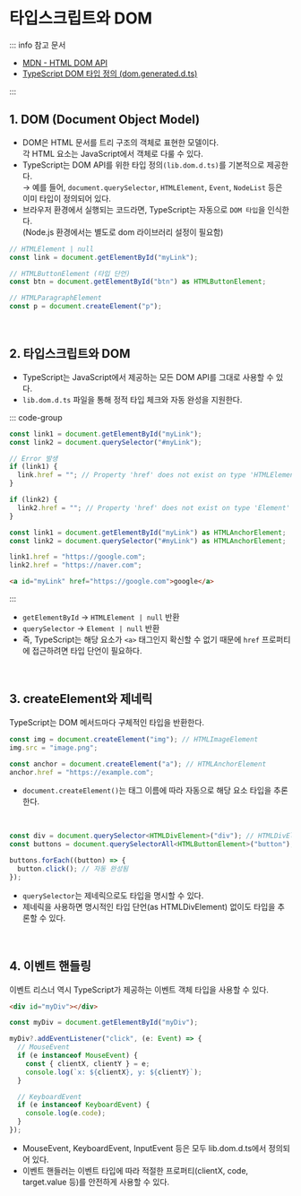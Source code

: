 # 타입스크립트와 DOM

::: info 참고 문서

- [MDN - HTML DOM API](https://developer.mozilla.org/ko/docs/Web/API/HTML_DOM_API)
- [TypeScript DOM 타입 정의 (dom.generated.d.ts)](https://github.com/microsoft/TypeScript/blob/main/src/lib/dom.generated.d.ts)

:::

## 1. DOM (Document Object Model)

- DOM은 HTML 문서를 트리 구조의 객체로 표현한 모델이다.  
  각 HTML 요소는 JavaScript에서 객체로 다룰 수 있다.
- TypeScript는 DOM API를 위한 타입 정의`(lib.dom.d.ts)`를 기본적으로 제공한다.  
  → 예를 들어, `document.querySelector`, `HTMLElement`, `Event`, `NodeList` 등은 이미 타입이 정의되어 있다.
- 브라우저 환경에서 실행되는 코드라면, TypeScript는 자동으로 `DOM 타입`을 인식한다.  
  (Node.js 환경에서는 별도로 dom 라이브러리 설정이 필요함)

```ts
// HTMLElement | null
const link = document.getElementById("myLink");

// HTMLButtonElement (타입 단언)
const btn = document.getElementById("btn") as HTMLButtonElement;

// HTMLParagraphElement
const p = document.createElement("p");
```

<br>

## 2. 타입스크립트와 DOM

- TypeScript는 JavaScript에서 제공하는 모든 DOM API를 그대로 사용할 수 있다.
- `lib.dom.d.ts` 파일을 통해 정적 타입 체크와 자동 완성을 지원한다.

::: code-group

```ts [Error]
const link1 = document.getElementById("myLink");
const link2 = document.querySelector("#myLink");

// Error 발생
if (link1) {
  link.href = ""; // Property 'href' does not exist on type 'HTMLElement'
}

if (link2) {
  link2.href = ""; // Property 'href' does not exist on type 'Element'
}
```

```ts
const link1 = document.getElementById("myLink") as HTMLAnchorElement;
const link2 = document.querySelector("#myLink") as HTMLAnchorElement;

link1.href = "https://google.com";
link2.href = "https://naver.com";
```

```html
<a id="myLink" href="https://google.com">google</a>
```

:::

- `getElementById` → `HTMLElement | null` 반환
- `querySelector` → `Element | null` 반환
- 즉, TypeScript는 해당 요소가 `<a>` 태그인지 확신할 수 없기 때문에 `href` 프로퍼티에 접근하려면 타입 단언이 필요하다.

<br>

## 3. createElement와 제네릭

TypeScript는 DOM 메서드마다 구체적인 타입을 반환한다.

```ts
const img = document.createElement("img"); // HTMLImageElement
img.src = "image.png";

const anchor = document.createElement("a"); // HTMLAnchorElement
anchor.href = "https://example.com";
```

- `document.createElement()`는 태그 이름에 따라 자동으로 해당 요소 타입을 추론한다.

<br>

```ts
const div = document.querySelector<HTMLDivElement>("div"); // HTMLDivElement | null
const buttons = document.querySelectorAll<HTMLButtonElement>("button");

buttons.forEach((button) => {
  button.click(); // 자동 완성됨
});
```

- `querySelector`는 제네릭으로도 타입을 명시할 수 있다.
- 제네릭을 사용하면 명시적인 타입 단언(as HTMLDivElement) 없이도 타입을 추론할 수 있다.

<br>

## 4. 이벤트 핸들링

이벤트 리스너 역시 TypeScript가 제공하는 이벤트 객체 타입을 사용할 수 있다.

```html
<div id="myDiv"></div>
```

```ts
const myDiv = document.getElementById("myDiv");

myDiv?.addEventListener("click", (e: Event) => {
  // MouseEvent
  if (e instanceof MouseEvent) {
    const { clientX, clientY } = e;
    console.log(`x: ${clientX}, y: ${clientY}`);
  }

  // KeyboardEvent
  if (e instanceof KeyboardEvent) {
    console.log(e.code);
  }
});
```

- MouseEvent, KeyboardEvent, InputEvent 등은 모두 lib.dom.d.ts에서 정의되어 있다.
- 이벤트 핸들러는 이벤트 타입에 따라 적절한 프로퍼티(clientX, code, target.value 등)를 안전하게 사용할 수 있다.

<br>
